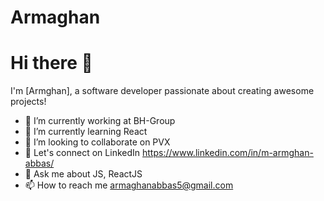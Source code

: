 # Armaghan
# Hi there 👋

I'm [Armghan], a software developer passionate about creating awesome projects!

- 🔭 I’m currently working at BH-Group
- 🌱 I’m currently learning React
- 👯 I’m looking to collaborate on PVX
- 📝 Let's connect on LinkedIn https://www.linkedin.com/in/m-armghan-abbas/
- 💬 Ask me about JS, ReactJS
- 📫 How to reach me armaghanabbas5@gmail.com
